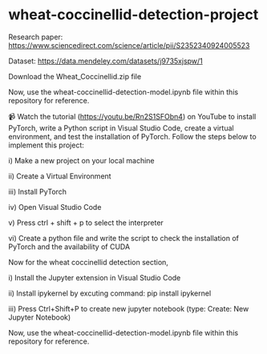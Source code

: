 # wheat-coccinellid-detection-project

Research paper: https://www.sciencedirect.com/science/article/pii/S2352340924005523

Dataset: https://data.mendeley.com/datasets/j9735xjspw/1

Download the Wheat_Coccinellid.zip file

Now, use the wheat-coccinellid-detection-model.ipynb file within this repository for reference.

📹 Watch the tutorial (https://youtu.be/Rn2S1SFObn4) on YouTube to install PyTorch, write a Python script in Visual Studio Code, create a virtual environment, and test the installation of PyTorch. Follow the steps below to implement this project:

i) Make a new project on your local machine

ii) Create a Virtual Environment

iii) Install PyTorch

iv) Open Visual Studio Code

v) Press ctrl + shift + p to select the interpreter

vi) Create a python file and write the script to check the installation of PyTorch and the availability of CUDA

Now for the wheat coccinellid detection section,

i) Install the Jupyter extension in Visual Studio Code

ii) Install ipykernel by excuting command: pip install ipykernel

iii) Press Ctrl+Shift+P to create new jupyter notebook (type: Create: New Jupyter Notebook)

Now, use the wheat-coccinellid-detection-model.ipynb file within this repository for reference.
